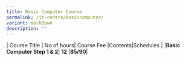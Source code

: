 ```yaml
---
title: Basic Computer Course
permalink: /it-centre/basiccomputer/
variant: markdown
description: ""
---
```



| Course Title | No of hours| Course Fee |Contents|Schedules |
|**Basic Computer Step 1 & 2**| **12** |**$85/$90**|

